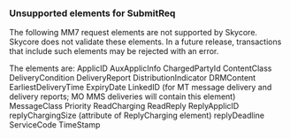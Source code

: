 
<h3>Unsupported elements for SubmitReq</h3>

The following MM7 request elements are not supported by Skycore. Skycore does not validate these elements. In a future release, transactions that include such elements may be rejected with an error.

The elements are:
ApplicID
AuxApplicInfo
ChargedPartyId
ContentClass
DeliveryCondition
DeliveryReport
DistributionIndicator
DRMContent
EarliestDeliveryTime
ExpiryDate
LinkedID (for MT message delivery and delivery reports; MO MMS deliveries will contain this element)
MessageClass
Priority
ReadCharging
ReadReply
ReplyApplicID
replyChargingSize (attribute of ReplyCharging element)
replyDeadline
ServiceCode
TimeStamp
